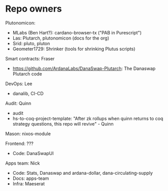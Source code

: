# Repo owners

Plutonomicon:
- MLabs (Ben Hart?): cardano-browser-tx ("PAB in Purescript")
- Las: Plutarch, plutonomicon (docs for the org)
- Srid: pluto, pluton
- Geometer1729: Shrinker (tools for shrinking Plutus scripts)

Smart contracts: Fraser
- https://github.com/ArdanaLabs/DanaSwap-Plutarch: The Danaswap Plutarch code

DevOps: Lee
- danalib, CI-CD

Audit: Quinn
- audit
- hs-to-coq-project-template: "After zk rollups when quinn returns to coq
  strategy questions, this repo will revive" - Quinn

Mason: nixos-module

Frontend: ???
- Code: DanaSwapUI

Apps team: Nick
- Code: Stats, Danaswap and ardana-dollar, dana-circulating-supply
- Docs: apps-team
- Infra: Maeserat



